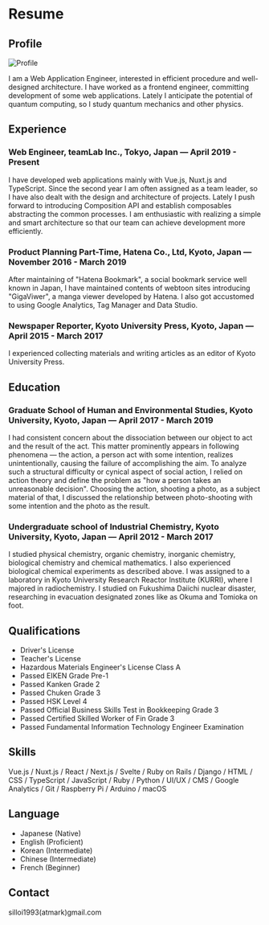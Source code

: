 # Resume

## Profile

![Profile](/images/profile.jpg)

I am a Web Application Engineer, interested in efficient procedure and well-designed architecture. I have worked as a frontend engineer, committing development of some web applications. Lately I anticipate the potential of quantum computing, so I study quantum mechanics and other physics.

## Experience

### Web Engineer, teamLab Inc., Tokyo, Japan — April 2019 - Present

I have developed web applications mainly with Vue.js, Nuxt.js and TypeScript. Since the second year I am often assigned as a team leader, so I have also dealt with the design and architecture of projects. Lately I push forward to introducing Composition API and establish composables abstracting the common processes. I am enthusiastic with realizing a simple and smart architecture so that our team can achieve development more efficiently.

### Product Planning Part-Time, Hatena Co., Ltd, Kyoto, Japan — November 2016 - March 2019

After maintaining of "Hatena Bookmark", a social bookmark service well known in Japan, I have maintained contents of webtoon sites introducing "GigaViwer", a manga viewer developed by Hatena. I also got accustomed to using Google Analytics, Tag Manager and Data Studio.

### Newspaper Reporter, Kyoto University Press, Kyoto, Japan — April 2015 - March 2017

I experienced collecting materials and writing articles as an editor of Kyoto University Press.

## Education

### Graduate School of Human and Environmental Studies, Kyoto University, Kyoto, Japan — April 2017 - March 2019

I had consistent concern about the dissociation between our object to act and the result of the act. This matter prominently appears in following phenomena — the action, a person act with some intention, realizes unintentionally, causing the failure of accomplishing the aim. To analyze such a structural difficulty or cynical aspect of social action, I relied on action theory and define the problem as "how a person takes an unreasonable decision". Choosing the action, shooting a photo, as a subject material of that, I discussed the relationship between photo-shooting with some intention and the photo as the result.

### Undergraduate school of Industrial Chemistry, Kyoto University, Kyoto, Japan — April 2012 - March 2017

I studied physical chemistry, organic chemistry, inorganic chemistry, biological chemistry and chemical mathematics. I also experienced biological chemical experiments as described above. I was assigned to a laboratory in Kyoto University Research Reactor Institute (KURRI), where I majored in radiochemistry. I studied on Fukushima Daiichi nuclear disaster, researching in evacuation designated zones like as Okuma and Tomioka on foot.

## Qualifications

- Driver's License
- Teacher's License
- Hazardous Materials Engineer's License Class A
- Passed EIKEN Grade Pre-1
- Passed Kanken Grade 2
- Passed Chuken Grade 3
- Passed HSK Level 4
- Passed Official Business Skills Test in Bookkeeping Grade 3
- Passed Certified Skilled Worker of Fin Grade 3
- Passed Fundamental Information Technology Engineer Examination

## Skills

Vue.js / Nuxt.js / React / Next.js / Svelte / Ruby on Rails / Django / HTML / CSS / TypeScript / JavaScript / Ruby / Python / UI/UX / CMS / Google Analytics / Git / Raspberry Pi / Arduino / macOS

## Language

- Japanese (Native)
- English (Proficient)
- Korean (Intermediate)
- Chinese (Intermediate)
- French (Beginner)

## Contact

silloi1993(atmark)gmail.com
